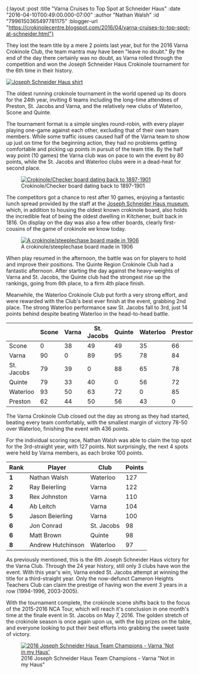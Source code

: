 {:layout :post
 :title "Varna Cruises to Top Spot at Schneider Haus"
 :date "2016-04-10T00:49:00.000-07:00"
 :author "Nathan Walsh"
 :id "7996150365497781175"
 :blogger-url "https://crokinolecentre.blogspot.com/2016/04/varna-cruises-to-top-spot-at-schneider.html"}

They lost the team title by a mere 2 points last year, but for the 2016 Varna Crokinole Club, the team mantra may have been "leave no doubt." By the end of the day there certainly was no doubt, as Varna rolled through the competition and won the Joseph Schneider Haus Crokinole tournament for the 6th time in their history.

[![Joseph Schneider Haus shirt](/images/2016-04-10-varna-cruises-to-top-spot-at-schneider/IMG_4383.jpg)](/images/2016-04-10-varna-cruises-to-top-spot-at-schneider/IMG_4383.jpg)

The oldest running crokinole tournament in the world opened up its doors for the 24th year, inviting 6 teams including the long-time attendees of Preston, St. Jacobs and Varna, and the relatively new clubs of Waterloo, Scone and Quinte.

The tournament format is a simple singles round-robin, with every player playing one-game against each other, excluding that of their own team members. While some traffic issues caused half of the Varna team to show up just on time for the beginning action, they had no problems getting comfortable and picking up points in pursuit of the team title. By the half way point (10 games) the Varna club was on pace to win the event by 80 points, while the St. Jacobs and Waterloo clubs were in a dead-heat for second place.

<figure>
	<a href="/images/2016-04-10-varna-cruises-to-top-spot-at-schneider/IMG\_4389.jpg"><img src="/images/2016-04-10-varna-cruises-to-top-spot-at-schneider/IMG\_4389.jpg" alt="Crokinole/Checker board dating back to 1897-1901" /></a>
	<figcaption>Crokinole/Checker board dating back to 1897-1901</figcaption>
</figure>

The competitors got a chance to rest after 10 games, enjoying a fantastic lunch spread provided by the staff at the [Joseph Schneider Haus museum](http://josephschneiderhaus.com/), which, in addition to housing the oldest known crokinole board, also holds the incredible feat of being the oldest dwelling in Kitchener, built back in 1816. On display on the day was also a few other boards, clearly first-cousins of the game of crokinole we know today.

<figure>
	<a href="/images/2016-04-10-varna-cruises-to-top-spot-at-schneider/IMG\_4386.jpg"><img src="/images/2016-04-10-varna-cruises-to-top-spot-at-schneider/IMG\_4386.jpg" alt="A crokinole/steeplechase board made in 1906" /></a>
	<figcaption>A crokinole/steeplechase board made in 1906</figcaption>
</figure>

When play resumed in the afternoon, the battle was on for players to hold and improve their positions. The Quinte Region Crokinole Club had a fantastic afternoon. After starting the day against the heavy-weights of Varna and St. Jacobs, the Quinte club had the strongest rise up the rankings, going from 6th place, to a firm 4th place finish.

Meanwhile, the Waterloo Crokinole Club put forth a very strong effort, and were rewarded with the Club's best ever finish at the event, grabbing 2nd place. The strong Waterloo performance saw St. Jacobs fall to 3rd, just 14 points behind despite beating Waterloo in the head-to-head battle.

<table>
	<thead>
		<tr>
			<th></th>
			<th>Scone</th>
			<th>Varna</th>
			<th>St. Jacobs</th>
			<th>Quinte</th>
			<th>Waterloo</th>
			<th>Preston</th>
			<th><strong>Total</strong></th>
			<th><strong>Rank</strong></th>
		</tr>
	</thead>
	<tbody>
		<tr>
			<td>Scone</td>
			<td>0</td>
			<td>38</td>
			<td>49</td>
			<td>49</td>
			<td>35</td>
			<td>66</td>
			<td><strong>237</strong></td>
			<td><strong>6</strong></td>
		</tr>
		<tr>
			<td>Varna</td>
			<td>90</td>
			<td>0</td>
			<td>89</td>
			<td>95</td>
			<td>78</td>
			<td>84</td>
			<td><strong>436</strong></td>
			<td><strong>1</strong></td>
		</tr>
		<tr>
			<td>St. Jacobs</td>
			<td>79</td>
			<td>39</td>
			<td>0</td>
			<td>88</td>
			<td>65</td>
			<td>78</td>
			<td><strong>349</strong></td>
			<td><strong>3</strong></td>
		</tr>
		<tr>
			<td>Quinte</td>
			<td>79</td>
			<td>33</td>
			<td>40</td>
			<td>0</td>
			<td>56</td>
			<td>72</td>
			<td><strong>280</strong></td>
			<td><strong>4</strong></td>
		</tr>
		<tr>
			<td>Waterloo</td>
			<td>93</td>
			<td>50</td>
			<td>63</td>
			<td>72</td>
			<td>0</td>
			<td>85</td>
			<td><strong>363</strong></td>
			<td><strong>2</strong></td>
		</tr>
		<tr>
			<td>Preston</td>
			<td>62</td>
			<td>44</td>
			<td>50</td>
			<td>56</td>
			<td>43</td>
			<td>0</td>
			<td><strong>255</strong></td>
			<td><strong>5</strong></td>
		</tr>
	</tbody>
</table>

The Varna Crokinole Club closed out the day as strong as they had started, beating every team comfortably, with the smallest margin of victory 78-50 over Waterloo, finishing the event with 436 points.

For the individual scoring race, Nathan Walsh was able to claim the top spot for the 3rd-straight year, with 127 points. Not surprisingly, the next 4 spots were held by Varna members, as each broke 100 points.

<table>
	<thead>
		<tr>
			<th>Rank</th>
			<th>Player</th>
			<th>Club</th>
			<th>Points</th>
		</tr>
	</thead>
	<tbody>
		<tr>
			<td><strong>1</strong></td>
			<td>Nathan Walsh</td>
			<td>Waterloo</td>
			<td>127</td>
		</tr>
		<tr>
			<td><strong>2</strong></td>
			<td>Ray Beierling</td>
			<td>Varna</td>
			<td>122</td>
		</tr>
		<tr>
			<td><strong>3</strong></td>
			<td>Rex Johnston</td>
			<td>Varna</td>
			<td>110</td>
		</tr>
		<tr>
			<td><strong>4</strong></td>
			<td>Ab Leitch</td>
			<td>Varna</td>
			<td>104</td>
		</tr>
		<tr>
			<td><strong>5</strong></td>
			<td>Jason Beierling</td>
			<td>Varna</td>
			<td>100</td>
		</tr>
		<tr>
			<td><strong>6</strong></td>
			<td>Jon Conrad</td>
			<td>St. Jacobs</td>
			<td>98</td>
		</tr>
		<tr>
			<td><strong>6</strong></td>
			<td>Matt Brown</td>
			<td>Quinte</td>
			<td>98</td>
		</tr>
		<tr>
			<td><strong>8</strong></td>
			<td>Andrew Hutchinson</td>
			<td>Waterloo</td>
			<td>97</td>
		</tr>
	</tbody>
</table>

As previously mentioned, this is the 6th Joseph Schneider Haus victory for the Varna Club. Through the 24 year history, still only 3 clubs have won the event. With this year's win, Varna ended St. Jacobs attempt at winning the title for a third-straight year. Only the now-defunct Cameron Heights Teachers Club can claim the prestige of having won the event 3 years in a row (1994-1996, 2003-2005).

With the tournament complete, the crokinole scene shifts back to the focus of the 2015-2016 NCA Tour, which will reach it's conclusion in one month's time at the finale event in St. Jacobs on May 7, 2016. The golden stretch of the crokinole season is once again upon us, with the big prizes on the table, and everyone looking to put their best efforts into grabbing the sweet taste of victory.

<figure>
	<a href="/images/2016-04-10-varna-cruises-to-top-spot-at-schneider/IMG\_4402.jpg"><img src="/images/2016-04-10-varna-cruises-to-top-spot-at-schneider/IMG\_4402.jpg" alt="2016 Joseph Schneider Haus Team Champions - Varna 'Not in my Haus'" /></a>
	<figcaption>2016 Joseph Schneider Haus Team Champions - Varna "Not in my Haus"</figcaption>
</figure>
